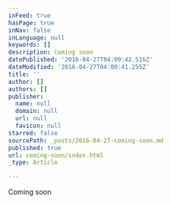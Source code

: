```yaml
---
inFeed: true
hasPage: true
inNav: false
inLanguage: null
keywords: []
description: Coming soon
datePublished: '2016-04-27T04:09:42.516Z'
dateModified: '2016-04-27T04:09:41.255Z'
title: ''
author: []
authors: []
publisher:
  name: null
  domain: null
  url: null
  favicon: null
starred: false
sourcePath: _posts/2016-04-27-coming-soon.md
published: true
url: coming-soon/index.html
_type: Article

---
```

Coming soon
